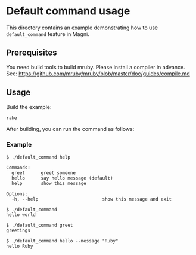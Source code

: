 # Default command usage

This directory contains an example demonstrating how to use `default_command` feature in Magni.

## Prerequisites

You need build tools to build mruby. Please install a compiler in advance.
See: https://github.com/mruby/mruby/blob/master/doc/guides/compile.md

## Usage

Build the example:

```sh
rake
```

After building, you can run the command as follows:

### Example

```
$ ./default_command help

Commands:
  greet      greet someone
  hello      say hello message (default)
  help       show this message

Options:
  -h, --help                        show this message and exit

$ ./default_command
hello world

$ ./default_command greet
greetings

$ ./default_command hello --message "Ruby"
hello Ruby
```
